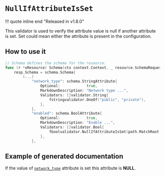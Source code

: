 # `NullIfAttributeIsSet`

!!! quote inline end "Released in v1.8.0"

This validator is used to verify the attribute value is null if another attribute is set.
Set could mean either the attribute is present in the configuration.

## How to use it

```go
// Schema defines the schema for the resource.
func (r *xResource) Schema(ctx context.Context, _ resource.SchemaRequest, resp *resource.SchemaResponse) {
    resp.Schema = schema.Schema{
        (...)
            "network_type": schema.StringAttribute{
                Optional:            true,
                MarkdownDescription: "Network type ...",
                Validators: []validator.String{
                    fstringvalidator.OneOf("public", "private"),
                },
            },
            "enabled": schema.BoolAttribute{
                Optional:            true,
                MarkdownDescription: "Enable ...",
                Validators: []validator.Bool{
                    fboolvalidator.NullIfAttributeIsSet(path.MatchRoot("network_type"))
                },
            },
```

## Example of generated documentation

If the value of [`network_type`](#network_type) attribute is set this attribute is **NULL**.

